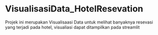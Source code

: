 # VisualisasiData_HotelResevation

Projek ini merupakan Visualisaasi Data untuk melihat banyaknya resevasi yang terjadi pada hotel, visualiasi dapat ditampilkan pada streamlit

